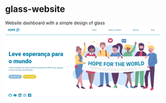# glass-website
Website dashboard with a simple design of glass
<img src="https://github.com/thayanemenezes/Hope/blob/main/hope1.png?raw=true">

